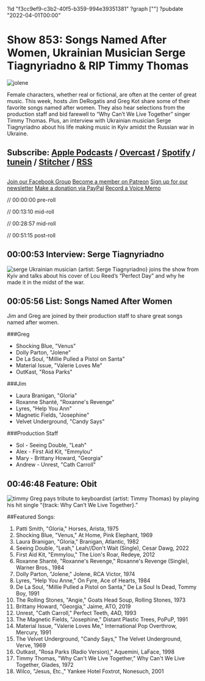 ?id "f3cc9ef9-c3b2-40f5-b359-994e39351381"
?graph [""]
?pubdate "2022-04-01T00:00"
# Show 853: Songs Named After Women, Ukrainian Musician Serge Tiagnyriadno & RIP Timmy Thomas
![jolene](https://static.soundopinions.org/images/2022/jolene.jpeg)

Female characters, whether real or fictional, are often at the center of great music. This week, hosts Jim DeRogatis and Greg Kot share some of their favorite songs named after women. They also hear selections from the production staff and bid farewell to “Why Can’t We Live Together” singer Timmy Thomas. Plus, an interview with Ukrainian musician Serge Tiagnyriadno about his life making music in Kyiv amidst the Russian war in Ukraine.  

## Subscribe: [Apple Podcasts](https://itunes.apple.com/us/podcast/sound-opinions/id94793843) / [Overcast](https://overcast.fm/itunes94793843/sound-opinions) / [Spotify](https://open.spotify.com/show/1kNR8YL7TBrQuRxDdS4wtU) / [tunein](https://tunein.com/podcasts/Music-Podcasts/Sound-Opinions-p60273/) / [Stitcher](http://www.stitcher.com/podcast/sound-opinions) / [RSS](https://feeds.simplecast.com/Nn6fjnB0)


##
[Join our Facebook Group](https://bit.ly/3sivr9T)
[Become a member on Patreon](https://bit.ly/3slWZvc)
[Sign up for our newsletter](https://bit.ly/3eEvRnG)
[Make a donation via PayPal](https://bit.ly/3dmt9lU)
[Record a Voice Memo](https://bit.ly/2RyD5Ah)

// 00:00:00 pre-roll

// 00:13:10 mid-roll

// 00:28:57 mid-roll

// 00:51:15 post-roll


## 00:00:53 Interview: Serge Tiagnyriadno
![serge](https://static.soundopinions.org/images/2022/serge.jpeg)
Ukrainian musician {artist: Serge Tiagnyriadno} joins the show from Kyiv and talks about his cover of Lou Reed’s “Perfect Day” and why he made it in the midst of the war.


## 00:05:56 List: Songs Named After Women

Jim and Greg are joined by their production staff to share great songs named after women.


###Greg

- Shocking Blue, "Venus"
- Dolly Parton, "Jolene"
- De La Soul, "Millie Pulled a Pistol on Santa"
- Material Issue, "Valerie Loves Me"
- OutKast, "Rosa Parks"

###Jim
- Laura Branigan, "Gloria"
- Roxanne Shanté, "Roxanne's Revenge"
- Lyres, "Help You Ann"
- Magnetic Fields, "Josephine"
- Velvet Underground, "Candy Says"


###Production Staff
- Sol - Seeing Double, "Leah"
- Alex - First Aid Kit, "Emmylou"
- Mary - Brittany Howard, "Georgia"
- Andrew - Unrest, "Cath Carroll"


## 00:46:48 Feature: Obit
![timmy](https://static.soundopinions.org/images/2022/timmy.jpeg)
Greg pays tribute to keyboardist {artist: Timmy Thomas} by playing his hit single “{track: Why Can’t We Live Together}.”


##Featured Songs:

1. Patti Smith, "Gloria," Horses, Arista, 1975
1. Shocking Blue, "Venus," At Home, Pink Elephant, 1969
1. Laura Branigan, "Gloria," Branigan, Atlantic, 1982
1. Seeing Double, "Leah," Leah//Don't Wait (Single), Cesar Dawg, 2022
1. First Aid Kit, "Emmylou," The Lion's Roar, Redeye, 2012
1. Roxanne Shanté, "Roxanne's Revenge," Roxanne's Revenge (Single), Warner Bros., 1984
1. Dolly Parton, "Jolene," Jolene, RCA Victor, 1974
1. Lyres, "Help You Anne," On Fyre, Ace of Hearts, 1984
1. De La Soul, "Millie Pulled a Pistol on Santa," De La Soul Is Dead, Tommy Boy, 1991
1. The Rolling Stones, "Angie," Goats Head Soup, Rolling Stones, 1973
1. Brittany Howard, "Georgia," Jaime, ATO, 2019
1. Unrest, "Cath Carroll," Perfect Teeth, 4AD, 1993
1. The Magnetic Fields, "Josephine," Distant Plastic Trees, PoPuP, 1991
1. Material Issue, "Valerie Loves Me," International Pop Overthrow, Mercury, 1991
1. The Velvet Underground, "Candy Says," The Velvet Underground, Verve, 1969
1. Outkast, "Rosa Parks (Radio Version)," Aquemini, LaFace, 1998
1. Timmy Thomas, "Why Can't We Live Together," Why Can't We Live Together, Glades, 1972
1. Wilco, "Jesus, Etc.," Yankee Hotel Foxtrot, Nonesuch, 2001